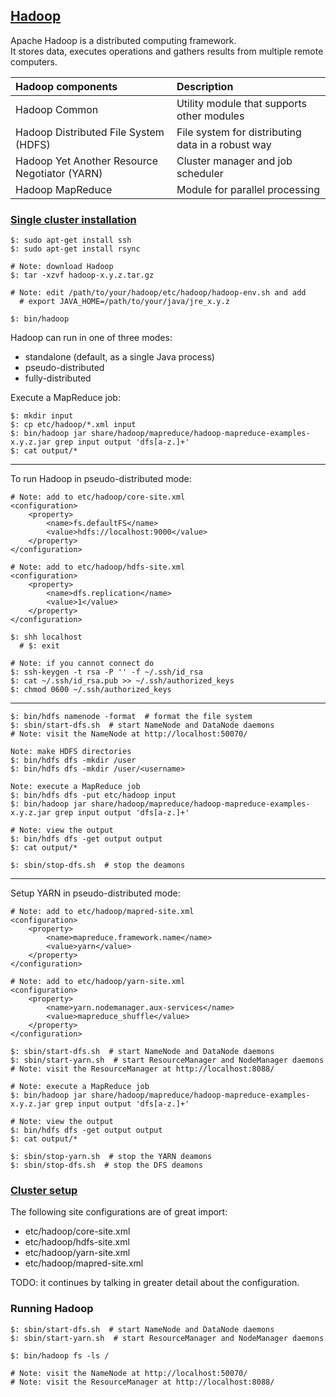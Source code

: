 ## [Hadoop](http://hadoop.apache.org/)

Apache Hadoop is a distributed computing framework.  
It stores data, executes operations and gathers results
from multiple remote computers.  

| Hadoop components | Description |
| :--- | :--- |
| Hadoop Common | Utility module that supports other modules |
| Hadoop Distributed File System (HDFS) | File system for distributing data in a robust way |
| Hadoop Yet Another Resource Negotiator (YARN) | Cluster manager and job scheduler |
| Hadoop MapReduce | Module for parallel processing |

### [Single cluster installation](http://hadoop.apache.org/docs/current/hadoop-project-dist/hadoop-common/SingleCluster.html)

```
$: sudo apt-get install ssh
$: sudo apt-get install rsync

# Note: download Hadoop
$: tar -xzvf hadoop-x.y.z.tar.gz

# Note: edit /path/to/your/hadoop/etc/hadoop/hadoop-env.sh and add
  # export JAVA_HOME=/path/to/your/java/jre_x.y.z

$: bin/hadoop
```

Hadoop can run in one of three modes:
* standalone (default, as a single Java process)
* pseudo-distributed
* fully-distributed

Execute a MapReduce job:
```
$: mkdir input
$: cp etc/hadoop/*.xml input
$: bin/hadoop jar share/hadoop/mapreduce/hadoop-mapreduce-examples-x.y.z.jar grep input output 'dfs[a-z.]+'
$: cat output/*
```

---

To run Hadoop in pseudo-distributed mode:

```
# Note: add to etc/hadoop/core-site.xml
<configuration>
    <property>
        <name>fs.defaultFS</name>
        <value>hdfs://localhost:9000</value>
    </property>
</configuration>
```

```
# Note: add to etc/hadoop/hdfs-site.xml
<configuration>
    <property>
        <name>dfs.replication</name>
        <value>1</value>
    </property>
</configuration>
```

```
$: shh localhost
  # $: exit

# Note: if you cannot connect do
$: ssh-keygen -t rsa -P '' -f ~/.ssh/id_rsa
$: cat ~/.ssh/id_rsa.pub >> ~/.ssh/authorized_keys
$: chmod 0600 ~/.ssh/authorized_keys
```

---

```
$: bin/hdfs namenode -format  # format the file system
$: sbin/start-dfs.sh  # start NameNode and DataNode daemons
# Note: visit the NameNode at http://localhost:50070/

Note: make HDFS directories
$: bin/hdfs dfs -mkdir /user
$: bin/hdfs dfs -mkdir /user/<username>

Note: execute a MapReduce job
$: bin/hdfs dfs -put etc/hadoop input
$: bin/hadoop jar share/hadoop/mapreduce/hadoop-mapreduce-examples-x.y.z.jar grep input output 'dfs[a-z.]+'

# Note: view the output
$: bin/hdfs dfs -get output output
$: cat output/*

$: sbin/stop-dfs.sh  # stop the deamons
```

---

Setup YARN in pseudo-distributed mode:

```
# Note: add to etc/hadoop/mapred-site.xml
<configuration>
    <property>
        <name>mapreduce.framework.name</name>
        <value>yarn</value>
    </property>
</configuration>
```

```
# Note: add to etc/hadoop/yarn-site.xml
<configuration>
    <property>
        <name>yarn.nodemanager.aux-services</name>
        <value>mapreduce_shuffle</value>
    </property>
</configuration>
```

```
$: sbin/start-dfs.sh  # start NameNode and DataNode daemons
$: sbin/start-yarn.sh  # start ResourceManager and NodeManager daemons
# Note: visit the ResourceManager at http://localhost:8088/

# Note: execute a MapReduce job
$: bin/hadoop jar share/hadoop/mapreduce/hadoop-mapreduce-examples-x.y.z.jar grep input output 'dfs[a-z.]+'

# Note: view the output
$: bin/hdfs dfs -get output output
$: cat output/*

$: sbin/stop-yarn.sh  # stop the YARN deamons
$: sbin/stop-dfs.sh  # stop the DFS deamons
```

### [Cluster setup](http://hadoop.apache.org/docs/current/hadoop-project-dist/hadoop-common/ClusterSetup.html)

The following site configurations are of great import:
* etc/hadoop/core-site.xml
* etc/hadoop/hdfs-site.xml
* etc/hadoop/yarn-site.xml
* etc/hadoop/mapred-site.xml

TODO: it continues by talking in greater detail about the configuration.

### Running Hadoop

```
$: sbin/start-dfs.sh  # start NameNode and DataNode daemons
$: sbin/start-yarn.sh  # start ResourceManager and NodeManager daemons

$: bin/hadoop fs -ls /

# Note: visit the NameNode at http://localhost:50070/
# Note: visit the ResourceManager at http://localhost:8088/
```
